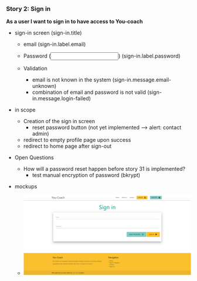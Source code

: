 ### Story 2: Sign in
**As a user I want to sign in to have access to You-coach**

- sign-in screen (sign-in.title)
    - email (sign-in.label.email)
    - Password (<input type='password'/>) (sign-in.label.password)
    
    - Validation
        - email is not known in the system (sign-in.message.email-unknown)
        - combination of email and password is not valid (sign-in.message.login-failed)
    
- in scope
    - Creation of the sign in screen
        - reset password button (not yet implemented --> alert: contact admin)
    - redirect to empty profile page upon success
    - redirect to home page after sign-out
       
- Open Questions
    - How will a password reset happen before story 31 is implemented?
        - test manual encryption of password (bkrypt)

- mockups
    - ![signin](../img/signin.png)